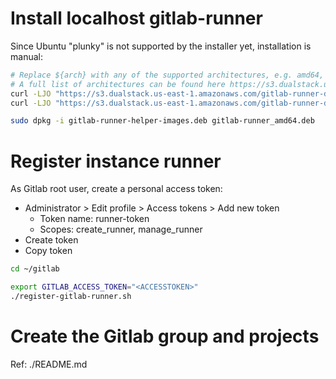 # Install localhost gitlab-runner

Since Ubuntu "plunky" is not supported by the installer yet, installation is manual:

```bash
# Replace ${arch} with any of the supported architectures, e.g. amd64, arm, arm64
# A full list of architectures can be found here https://s3.dualstack.us-east-1.amazonaws.com/gitlab-runner-downloads/latest/index.html
curl -LJO "https://s3.dualstack.us-east-1.amazonaws.com/gitlab-runner-downloads/latest/deb/gitlab-runner-helper-images.deb"
curl -LJO "https://s3.dualstack.us-east-1.amazonaws.com/gitlab-runner-downloads/latest/deb/gitlab-runner_amd64.deb"

sudo dpkg -i gitlab-runner-helper-images.deb gitlab-runner_amd64.deb
```

# Register instance runner
As Gitlab root user, create a personal access token:
- Administrator > Edit profile > Access tokens > Add new token
  - Token name: runner-token
  - Scopes: create_runner, manage_runner
- Create token
- Copy token

```bash
cd ~/gitlab

export GITLAB_ACCESS_TOKEN="<ACCESSTOKEN>"
./register-gitlab-runner.sh
```

# Create the Gitlab group and projects

Ref: ./README.md
